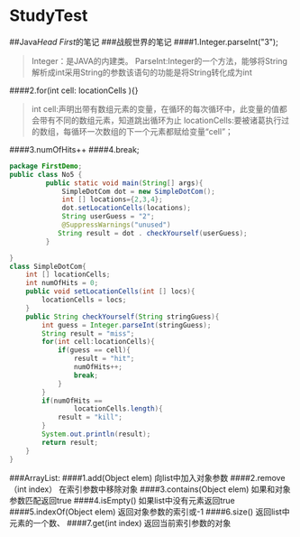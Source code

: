 # StudyTest
##Java*Head First*的笔记
###战舰世界的笔记
####1.Integer.parseInt("3");
 > Integer：是JAVA的内建类。
 > ParseInt:Integer的一个方法，能够将String解析成int采用String的参数该语句的功能是将String转化成为int
 
####2.for(int cell: locationCells ){}
 > int cell:声明出带有数组元素的变量，在循环的每次循环中，此变量的值都会带有不同的数组元素，知道跳出循环为止
 > locationCells:要被诸葛执行过的数组，每循环一次数组的下一个元素都赋给变量“cell”；
 
####3.numOfHits++
####4.break;

```java
package FirstDemo;  
public class No5 {
		 public static void main(String[] args){
			 SimpleDotCom dot = new SimpleDotCom();
			 int [] locations={2,3,4};
			 dot.setLocationCells(locations);
			 String userGuess = "2";
			 @SuppressWarnings("unused")
			String result = dot . checkYourself(userGuess);
		 }

}
class SimpleDotCom{
	int [] locationCells;
	int numOfHits = 0;
	public void setLocationCells(int [] locs){
		locationCells = locs;
	}
	public String checkYourself(String stringGuess){
		int guess = Integer.parseInt(stringGuess);
		String result = "miss";
		for(int cell:locationCells){
			if(guess == cell){
				result = "hit";
				numOfHits++;
				break;
			}
		}
		if(numOfHits == 
				locationCells.length){
			result = "kill";
		}
		System.out.println(result);
		return result;
	}
}
```

###ArrayList:
####1.add(Object elem)
向list中加入对象参数
####2.remove（int index）
在索引参数中移除对象
####3.contains(Object elem)
如果和对象参数匹配返回true
####4.isEmpty()
如果list中没有元素返回true
####5.indexOf(Object elem)
返回对象参数的索引或-1
####6.size()
返回list中元素的一个数、
####7.get(int index)
返回当前索引参数的对象
